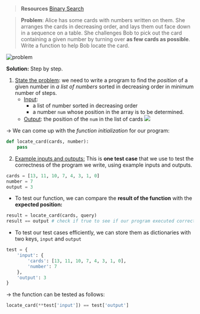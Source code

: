 > **Resources**
> [Binary Search](https://jovian.ai/aakashns/python-binary-search)

> **Problem**: Alice has some cards with numbers written on them. She arranges the cards in decreasing order, and lays them out face down in a sequence on a table. She challenges Bob to pick out the card containing a given number by turning over **as few cards as possible**. Write a function to help Bob locate the card.
> 
![problem](https://i.imgur.com/tOdfKKt.png)
> 

**Solution:** Step by step. 
1. <u>State the problem</u>: we need to write a program to find the *position* of a given number in *a list of numbers* sorted in decreasing order in minimum number of steps. 
	* <u>Input</u>: 
		* a list of number sorted in decreasing order
		* a number `num` whose position in the array is to be determined. 
	* <u>Output</u>: the position of the `num` in the list of cards
![](https://i.imgur.com/iA1waJ8.png)

→ We can come up with the *function initialization* for our program: 
```python
def locate_card(cards, number): 
	pass
```

2. <u>Example inputs and outputs:</u> 
This is **one test case** that we use to test the correctness of the program we write, using example inputs and outputs.
```python
cards = [13, 11, 10, 7, 4, 3, 1, 0]
number = 7
output = 3
```
* To test our function, we can compare the **result of the function** with the **expected position:** 
```python
result = locate_card(cards, query)
result == output # check if true to see if our program executed correctly
```
* To test our test cases efficiently, we can store them as dictionaries with two keys, `input` and `output`
```python
test = {
    'input': { 
        'cards': [13, 11, 10, 7, 4, 3, 1, 0], 
        'number': 7
    },
    'output': 3
}
```
→ the function can be tested as follows: 
```python
locate_card(**test['input']) == test['output']
```